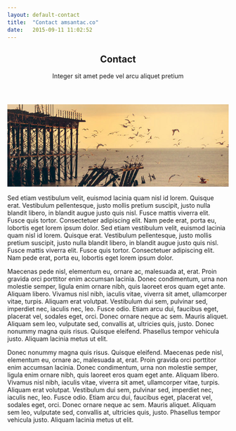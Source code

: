 ```yaml
---
layout: default-contact
title:  "Contact amsantac.co"
date:   2015-09-11 11:02:52
---
```

<header>
<h2>Contact</h2>
<span class="byline">Integer sit amet pede vel arcu aliquet pretium</span>
</header>

<a href="#" class="image full"><img src="images/pic07.jpg" alt="" /></a>

Sed etiam vestibulum velit, euismod lacinia quam nisl id lorem. Quisque erat. Vestibulum pellentesque, justo mollis pretium suscipit, justo nulla blandit libero, in blandit augue justo quis nisl. Fusce mattis viverra elit. Fusce quis tortor. Consectetuer adipiscing elit. Nam pede erat, porta eu, lobortis eget lorem ipsum dolor. Sed etiam vestibulum velit, euismod lacinia quam nisl id lorem. Quisque erat. Vestibulum pellentesque, justo mollis pretium suscipit, justo nulla blandit libero, in blandit augue justo quis nisl. Fusce mattis viverra elit. Fusce quis tortor. Consectetuer adipiscing elit. Nam pede erat, porta eu, lobortis eget lorem ipsum dolor.

Maecenas pede nisl, elementum eu, ornare ac, malesuada at, erat. Proin gravida orci porttitor enim accumsan lacinia. Donec condimentum, urna non molestie semper, ligula enim ornare nibh, quis laoreet eros quam eget ante. Aliquam libero. Vivamus nisl nibh, iaculis vitae, viverra sit amet, ullamcorper vitae, turpis. Aliquam erat volutpat. Vestibulum dui sem, pulvinar sed, imperdiet nec, iaculis nec, leo. Fusce odio. Etiam arcu dui, faucibus eget, placerat vel, sodales eget, orci. Donec ornare neque ac sem. Mauris aliquet. Aliquam sem leo, vulputate sed, convallis at, ultricies quis, justo. Donec nonummy magna quis risus. Quisque eleifend. Phasellus tempor vehicula justo. Aliquam lacinia metus ut elit.

Donec nonummy magna quis risus. Quisque eleifend. Maecenas pede nisl, elementum eu, ornare ac, malesuada at, erat. Proin gravida orci porttitor enim accumsan lacinia. Donec condimentum, urna non molestie semper, ligula enim ornare nibh, quis laoreet eros quam eget ante. Aliquam libero. Vivamus nisl nibh, iaculis vitae, viverra sit amet, ullamcorper vitae, turpis. Aliquam erat volutpat. Vestibulum dui sem, pulvinar sed, imperdiet nec, iaculis nec, leo. Fusce odio. Etiam arcu dui, faucibus eget, placerat vel, sodales eget, orci. Donec ornare neque ac sem. Mauris aliquet. Aliquam sem leo, vulputate sed, convallis at, ultricies quis, justo. Phasellus tempor vehicula justo. Aliquam lacinia metus ut elit.


